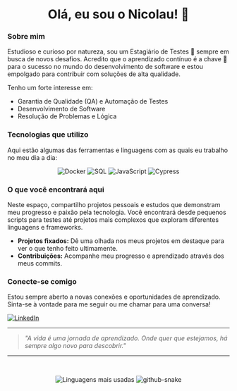 <h1 align="center">Olá, eu sou o Nicolau! 👋</h1>

### Sobre mim

Estudioso e curioso por natureza, sou um Estagiário de Testes 🧪 sempre em busca de novos desafios. Acredito que o aprendizado contínuo é a chave 🔑 para o sucesso no mundo do desenvolvimento de software e estou empolgado para contribuir com soluções de alta qualidade.

Tenho um forte interesse em:
- Garantia de Qualidade (QA) e Automação de Testes
- Desenvolvimento de Software
- Resolução de Problemas e Lógica

### Tecnologias que utilizo

Aqui estão algumas das ferramentas e linguagens com as quais eu trabalho no meu dia a dia:

<p align="center">
  <img src="https://img.shields.io/badge/Docker-2496ED?style=for-the-badge&logo=docker&logoColor=white" alt="Docker" />
  <img src="https://img.shields.io/badge/SQL-4479A1?style=for-the-badge&logo=mysql&logoColor=white" alt="SQL" />
  <img src="https://img.shields.io/badge/JavaScript-F7DF1E?style=for-the-badge&logo=javascript&logoColor=black" alt="JavaScript" />
  <img src="https://img.shields.io/badge/Cypress-17202C?style=for-the-badge&logo=cypress&logoColor=white" alt="Cypress" />
</p>

### O que você encontrará aqui

Neste espaço, compartilho projetos pessoais e estudos que demonstram meu progresso e paixão pela tecnologia. Você encontrará desde pequenos scripts para testes até projetos mais complexos que exploram diferentes linguagens e frameworks.

- **Projetos fixados:** Dê uma olhada nos meus projetos em destaque para ver o que tenho feito ultimamente.
- **Contribuições:** Acompanhe meu progresso e aprendizado através dos meus commits.

### Conecte-se comigo

Estou sempre aberto a novas conexões e oportunidades de aprendizado. Sinta-se à vontade para me seguir ou me chamar para uma conversa!

[![LinkedIn](https://img.shields.io/badge/LinkedIn-0077B5?style=for-the-badge&logo=linkedin&logoColor=white)](https://www.linkedin.com/in/gustavo-nicolau-17286626a)


---

> _"A vida é uma jornada de aprendizado. Onde quer que estejamos, há sempre algo novo para descobrir."_

---
<br/>
<p align="center">
  <img src="https://github-readme-stats.vercel.app/api/top-langs/?username=iNicolauu&layout=compact&hide=Jupyter%20Notebook&theme=dark" alt="Linguagens mais usadas"

  <picture>
  <source media="(prefers-color-scheme: dark)" srcset="https://raw.githubusercontent.com/iNicolauu/iNicolaau/output/github-snake-dark.svg" />
  <source media="(prefers-color-scheme: light)" srcset="https://raw.githubusercontent.com/iNicolauu/iNicolaau/output/github-snake.svg" />
  <img alt="github-snake" src="https://raw.githubusercontent.com/iNicolaau/iNicolaau/output/github-snake.svg" />
</picture>
